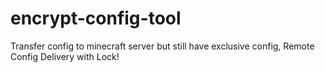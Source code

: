 # encrypt-config-tool
Transfer config to minecraft server but still have exclusive config, Remote Config Delivery with Lock!

